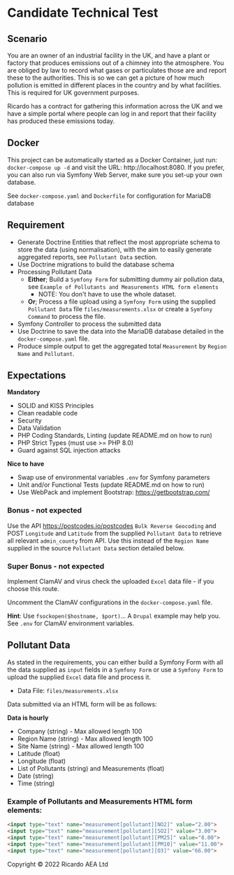 # Candidate Technical Test

## Scenario
You are an owner of an industrial facility in the UK, and have a plant or factory that produces emissions out of a
chimney into the atmosphere.
You are obliged by law to record what gases or particulates those are and report these to the authorities.  This is so
we can get a picture of how much pollution is emitted in different places in the country and by what facilities.
This is required for UK government purposes.

Ricardo has a contract for gathering this information across the UK and we have a simple portal where people can log in
and report that their facility has produced these emissions today.

## Docker
This project can be automatically started as a Docker Container, just run: `docker-compose up -d` and visit the URL:
http://localhost:8080.  If you prefer, you can also run via Symfony Web Server, make sure you set-up your own database.

See `docker-compose.yaml` and `Dockerfile` for configuration for MariaDB database

## Requirement
- Generate Doctrine Entities that reflect the most appropriate schema to store the data (using normalisation), with the
aim to easily generate aggregated reports, see `Pollutant Data` section.
- Use Doctrine migrations to build the database schema
- Processing Pollutant Data
  - **Either**; Build a `Symfony Form` for submitting dummy air pollution data,
    see `Example of Pollutants and Measurements HTML form elements`
    - NOTE: You don't have to use the whole dataset.
  - **Or**; Process a file upload using a `Symfony Form` using the supplied `Pollutant Data`
file `files/measurements.xlsx` or create a `Symfony Command` to process the file.
- Symfony Controller to process the submitted data
- Use Doctrine to save the data into the MariaDB database detailed in the `docker-compose.yaml` file.
- Produce simple output to get the aggregated total `Measurement` by `Region Name` and `Pollutant`.

## Expectations
**Mandatory**
- SOLID and KISS Principles
- Clean readable code
- Security
- Data Validation
- PHP Coding Standards, Linting (update README.md on how to run)
- PHP Strict Types (must use >= PHP 8.0)
- Guard against SQL injection attacks

**Nice to have**
- Swap use of environmental variables `.env` for Symfony parameters
- Unit and/or Functional Tests (update README.md on how to run)
- Use WebPack and implement Bootstrap: https://getbootstrap.com/

### Bonus - not expected
Use the API https://postcodes.io/postcodes `Bulk Reverse Geocoding` and POST `Longitude` and `Latitude` from the
supplied `Pollutant Data` to retrieve all relevant `admin_county` from API.  Use this instead of the `Region Name`
supplied in the source `Pollutant Data` section detailed below.

### Super Bonus - not expected
Implement ClamAV and virus check the uploaded `Excel` data file - if you choose this route.

Uncomment the ClamAV configurations in the `docker-compose.yaml` file.

**Hint**: Use `fsockopen($hostname, $port)`... A `Drupal` example may help you.  See `.env` for ClamAV environment
variables.

## Pollutant Data
As stated in the requirements, you can either build a Symfony Form with all the data supplied as `input` fields in a
`Symfony Form` or use a `Symfony Form` to upload the supplied `Excel` data file and process it.

- Data File: `files/measurements.xlsx`

Data submitted via an HTML form will be as follows:

**Data is hourly**
- Company (string) - Max allowed length 100
- Region Name (string) - Max allowed length 100
- Site Name (string) - Max allowed length 100
- Latitude (float)
- Longitude (float)
- List of Pollutants (string) and Measurements (float)
- Date (string)
- Time (string)

### Example of Pollutants and Measurements HTML form elements:
```html
<input type="text" name="measurement[pollutant][NO2]" value="2.00">
<input type="text" name="measurement[pollutant][SO2]" value="3.00">
<input type="text" name="measurement[pollutant][PM25]" value="8.00">
<input type="text" name="measurement[pollutant][PM10]" value="11.00">
<input type="text" name="measurement[pollutant][O3]" value="66.00">
```

Copyright © 2022 Ricardo AEA Ltd
